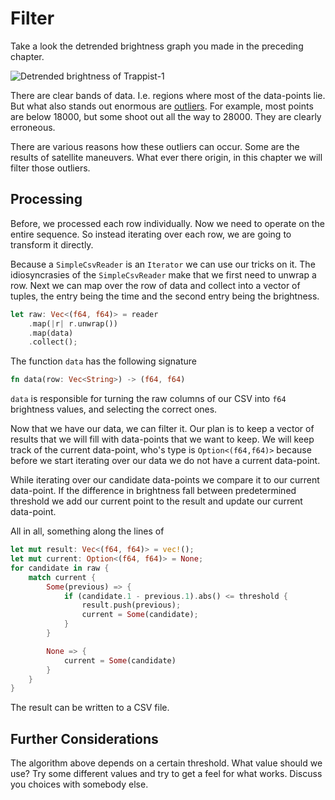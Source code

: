 # Filter
Take a look the detrended brightness graph you made in the preceding chapter.

![Detrended brightness of Trappist-1](image/detrend.png)

There are clear bands of data. I.e. regions where most of the data-points lie.
But what also stands out enormous are
[outliers](https://en.wikipedia.org/wiki/Outlier). For example, most points are
below 18000, but some shoot out all the way to 28000. They are clearly
erroneous.

There are various reasons how these outliers can occur. Some are the results of
satellite maneuvers. What ever there origin, in this chapter we will filter
those outliers. 

## Processing
Before, we processed each row individually. Now we need to operate on the entire
sequence. So instead iterating over each row, we are going to transform it
directly.

Because a `SimpleCsvReader` is an `Iterator` we can use our tricks on it. The
idiosyncrasies of the `SimpleCsvReader` make that we first need to unwrap a row.
Next we can map over the row of data and collect into a vector of tuples, the
entry being the time and the second entry being the brightness.

```rust
let raw: Vec<(f64, f64)> = reader
    .map(|r| r.unwrap())
    .map(data)
    .collect();
```

The function `data` has the following signature

```rust
fn data(row: Vec<String>) -> (f64, f64)
```

`data` is responsible for turning the raw columns of our CSV into `f64` brightness values,
and selecting the correct ones.

Now that we have our data, we can filter it. Our plan is to keep a vector of
results that we will fill with data-points that we want to keep. We will keep
track of the current data-point, who's type is `Option<(f64,f64)>` because
before we start iterating over our data we do not have a current data-point.

While iterating over our candidate data-points we compare it to our current
data-point. If the difference in brightness fall between predetermined threshold
we add our current point to the result and update our current data-point.

All in all, something along the lines of

```rust
let mut result: Vec<(f64, f64)> = vec!();
let mut current: Option<(f64, f64)> = None;
for candidate in raw {
    match current {
        Some(previous) => {
            if (candidate.1 - previous.1).abs() <= threshold {
                result.push(previous);
                current = Some(candidate);
            }
        }

        None => {
            current = Some(candidate)
        }
    }
}
```

The result can be written to a CSV file.

## Further Considerations
The algorithm above depends on a certain threshold. What value should we use?
Try some different values and try to get a feel for what works. Discuss you
choices with somebody else.
